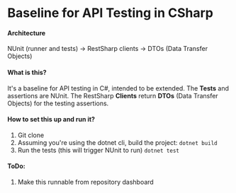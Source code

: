 # Baseline for API Testing in CSharp

#### Architecture

NUnit (runner and tests) -> RestSharp clients -> DTOs (Data Transfer Objects)

#### What is this?

It's a baseline for API testing in C#, intended to be extended. The **Tests** and assertions are NUnit. The RestSharp **Clients** return **DTOs** (Data Transfer Objects) for the testing assertions.

#### How to set this up and run it?

1. Git clone
2. Assuming you're using the dotnet cli, build the project: `dotnet build`
3. Run the tests (this will trigger NUnit to run) `dotnet test`

#### ToDo:

1. Make this runnable from repository dashboard